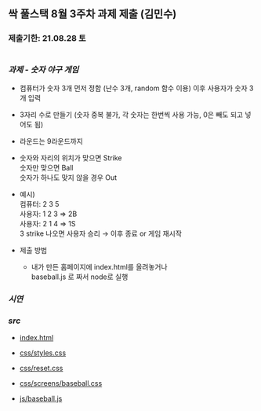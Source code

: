 ## 싹 풀스택 8월 3주차 과제 제출 (김민수)

### 제출기한: 21.08.28 토

#

### _과제 - 숫자 야구 게임_

- 컴퓨터가 숫자 3개 먼저 정함 (난수 3개, random 함수 이용)
  이후 사용자가 숫자 3개 입력

- 3자리 수로 만들기 (숫자 중복 불가, 각 숫자는 한번씩 사용 가능, 0은 빼도 되고 넣어도 됨)
- 라운드는 9라운드까지
- 숫자와 자리의 위치가 맞으면 Strike <br/>
  숫자만 맞으면 Ball<br/>
  숫자가 하나도 맞지 않을 경우 Out

- 예시) <br/>
  컴퓨터: 2 3 5 <br/>
  사용자: 1 2 3 ⇒ 2B <br/>
  사용자: 2 1 4 ⇒ 1S <br/>
  3 strike 나오면 사용자 승리 → 이후 종료 or 게임 재시작

- 제출 방법 <br/>

  - 내가 만든 홈페이지에 index.html를 올려놓거나 <br/> baseball.js 로 짜서 node로 실행

### _시연_

### _src_

- [index.html](https://github.com/ding-co/ssac-web-fullstack/blob/main/assignment/week03_08-21/src/index.html)

- [css/styles.css](https://github.com/ding-co/ssac-web-fullstack/blob/main/assignment/week03_08-21/src/css/styles.css)

- [css/reset.css](https://github.com/ding-co/ssac-web-fullstack/blob/main/assignment/week03_08-21/src/css/reset.css)

- [css/screens/baseball.css](https://github.com/ding-co/ssac-web-fullstack/blob/main/assignment/week03_08-21/src/css/screens/baseball.css)

- [js/baseball.js](https://github.com/ding-co/ssac-web-fullstack/blob/main/assignment/week03_08-21/src/js/baseball.js)
